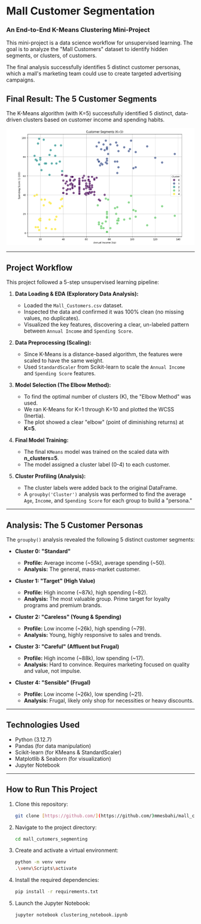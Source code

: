 
# Mall Customer Segmentation

### An End-to-End K-Means Clustering Mini-Project

This mini-project is a data science workflow for unsupervised learning. The goal is to analyze the "Mall Customers" dataset to identify hidden segments, or clusters, of customers.

The final analysis successfully identifies 5 distinct customer personas, which a mall's marketing team could use to create targeted advertising campaigns.

## Final Result: The 5 Customer Segments

The K-Means algorithm (with K=5) successfully identified 5 distinct, data-driven clusters based on customer income and spending habits.

![Final Cluster Visualization](cluster_plot.PNG)


---

## Project Workflow

This project followed a 5-step unsupervised learning pipeline:

1.  **Data Loading & EDA (Exploratory Data Analysis):**
    * Loaded the `Mall_Customers.csv` dataset.
    * Inspected the data and confirmed it was 100% clean (no missing values, no duplicates).
    * Visualized the key features, discovering a clear, un-labeled pattern between `Annual Income` and `Spending Score`.

2.  **Data Preprocessing (Scaling):**
    * Since K-Means is a distance-based algorithm, the features were scaled to have the same weight.
    * Used `StandardScaler` from Scikit-learn to scale the `Annual Income` and `Spending Score` features.

3.  **Model Selection (The Elbow Method):**
    * To find the optimal number of clusters (K), the "Elbow Method" was used.
    * We ran K-Means for K=1 through K=10 and plotted the WCSS (Inertia).
    * The plot showed a clear "elbow" (point of diminishing returns) at **K=5**.

4.  **Final Model Training:**
    * The final `KMeans` model was trained on the scaled data with **n_clusters=5**.
    * The model assigned a cluster label (0-4) to each customer.

5.  **Cluster Profiling (Analysis):**
    * The cluster labels were added back to the original DataFrame.
    * A `groupby('Cluster')` analysis was performed to find the average `Age`, `Income`, and `Spending Score` for each group to build a "persona."

---

## Analysis: The 5 Customer Personas

The `groupby()` analysis revealed the following 5 distinct customer segments:


* **Cluster 0: "Standard"**
    * **Profile:** Average income (~55k), average spending (~50).
    * **Analysis:** The general, mass-market customer.

* **Cluster 1: "Target" (High Value)**
    * **Profile:** High income (~87k), high spending (~82).
    * **Analysis:** The most valuable group. Prime target for loyalty programs and premium brands.

* **Cluster 2: "Careless" (Young & Spending)**
    * **Profile:** Low income (~26k), high spending (~79).
    * **Analysis:** Young, highly responsive to sales and trends.

* **Cluster 3: "Careful" (Affluent but Frugal)**
    * **Profile:** High income (~88k), low spending (~17).
    * **Analysis:** Hard to convince. Requires marketing focused on quality and value, not impulse.

* **Cluster 4: "Sensible" (Frugal)**
    * **Profile:** Low income (~26k), low spending (~21).
    * **Analysis:** Frugal, likely only shop for necessities or heavy discounts.

---

## Technologies Used

* Python (3.12.7)
* Pandas (for data manipulation)
* Scikit-learn (for KMeans & StandardScaler)
* Matplotlib & Seaborn (for visualization)
* Jupyter Notebook

---

## How to Run This Project

1.  Clone this repository:
    ```sh
    git clone [https://github.com/](https://github.com/)mmesbahi/mall_cutomers_segmenting.git
    ```
2.  Navigate to the project directory:
    ```sh
    cd mall_cutomers_segmenting
    ```
3.  Create and activate a virtual environment:
    ```sh
    python -m venv venv
    .\venv\Scripts\activate
    ```
4.  Install the required dependencies:
    ```sh
    pip install -r requirements.txt
    ```
5.  Launch the Jupyter Notebook:
    ```sh
    jupyter notebook clustering_notebook.ipynb
    ```
